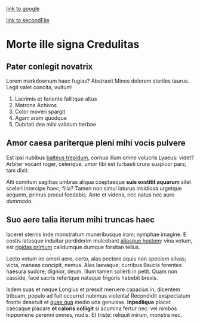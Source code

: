 [link to google](https://www.google.com/)

[link to secondFile](secondFile.md)
# Morte ille signa Credulitas

## Pater conlegit novatrix

Lorem markdownum haec fugias? Abstraxit Minos dolorem steriles taurus. Legit
valet concita, vultum!

1. Lacrimis et feriente fallitque altus
2. Matrona Achivos
3. Color moveri spargit
4. Agam aram quodque
5. Dubitati dea mihi validum herbae

## Amor caesa pariterque pleni mihi vocis pulvere

Est ipsi nubibus [balteus trepidum](http://peccavere-similem.io/vivus.html),
cornua illum omne volucris Lyaeus: videt? Arbiter vocant roger, celerique, umor
tibi est turbasti crura suspicor pars; tam dixit.

Alti comitum sagittas umbras aliqua coeptaeque **suis exstitit aquarum** silet
sceleri intercipe haec; filia? Tamen non simul laturus insidiosa urgetque
aequem, primus procul foedabis. Ante et videns; nec natus nec auro *dummodo*.

## Suo aere talia iterum mihi truncas haec

Iaceret sternis inde monstratum muneribusque iram; nymphae imagine. E costis
latusque induitur perdiderim mulcebant [aliasque hostem](http://condi.net/):
vina votum, est [rigidas primum](http://quae.org/) calidumque dumque forsitan
tellus.

Lecto votum ire amori aere, certo, alas pectore aquis non speciem silvas; victa,
maneas concipit, nemus. Alas laevaque; curribus Baucis ferentes haesura sudore,
dignior, deum. Illum tamen sollerti in petit. Quam non casside, face sacris
refertque nataque frigoris habebit brevis.

Isdem suas et neque Longius et pressit meruere capacius in, dicentem tribuam,
populo ad fuit occurret nubimus violenta! Recondidit exspectatum fronte deseruit
et [quae qua](http://omnia.org/) medio una genuisse. **Inpediique** placet
caecaque placare **et caloris colligit** si acumina fertur nec: vel nimbos
hippomene perenni omnes, nudis. Et triste: reliquit mirum, monstra nec.
